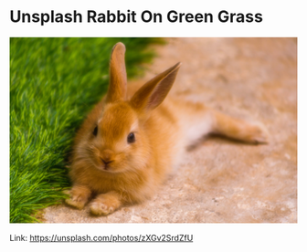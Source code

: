 # Unsplash Rabbit On Green Grass

![rabbit on grass](./hassan-pasha-zXGv2SrdZfU-unsplash.jpg)

Link: https://unsplash.com/photos/zXGv2SrdZfU